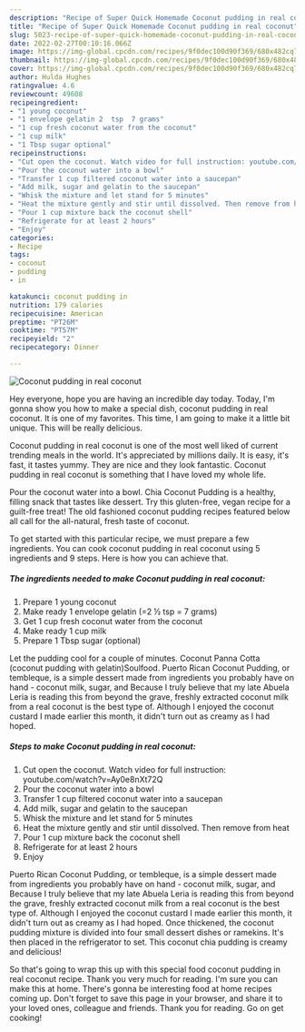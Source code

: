 ```yaml
---
description: "Recipe of Super Quick Homemade Coconut pudding in real coconut"
title: "Recipe of Super Quick Homemade Coconut pudding in real coconut"
slug: 5023-recipe-of-super-quick-homemade-coconut-pudding-in-real-coconut
date: 2022-02-27T00:10:16.066Z
image: https://img-global.cpcdn.com/recipes/9f0dec100d90f369/680x482cq70/coconut-pudding-in-real-coconut-recipe-main-photo.jpg
thumbnail: https://img-global.cpcdn.com/recipes/9f0dec100d90f369/680x482cq70/coconut-pudding-in-real-coconut-recipe-main-photo.jpg
cover: https://img-global.cpcdn.com/recipes/9f0dec100d90f369/680x482cq70/coconut-pudding-in-real-coconut-recipe-main-photo.jpg
author: Hulda Hughes
ratingvalue: 4.6
reviewcount: 49608
recipeingredient:
- "1 young coconut"
- "1 envelope gelatin 2  tsp  7 grams"
- "1 cup fresh coconut water from the coconut"
- "1 cup milk"
- "1 Tbsp sugar optional"
recipeinstructions:
- "Cut open the coconut. Watch video for full instruction: youtube.com/watch?v=Ay0e8nXt72Q"
- "Pour the coconut water into a bowl"
- "Transfer 1 cup filtered coconut water into a saucepan"
- "Add milk, sugar and gelatin to the saucepan"
- "Whisk the mixture and let stand for 5 minutes"
- "Heat the mixture gently and stir until dissolved. Then remove from heat"
- "Pour 1 cup mixture back the coconut shell"
- "Refrigerate for at least 2 hours"
- "Enjoy"
categories:
- Recipe
tags:
- coconut
- pudding
- in

katakunci: coconut pudding in 
nutrition: 179 calories
recipecuisine: American
preptime: "PT26M"
cooktime: "PT57M"
recipeyield: "2"
recipecategory: Dinner

---
```



![Coconut pudding in real coconut](https://img-global.cpcdn.com/recipes/9f0dec100d90f369/680x482cq70/coconut-pudding-in-real-coconut-recipe-main-photo.jpg)

Hey everyone, hope you are having an incredible day today. Today, I'm gonna show you how to make a special dish, coconut pudding in real coconut. It is one of my favorites. This time, I am going to make it a little bit unique. This will be really delicious.

Coconut pudding in real coconut is one of the most well liked of current trending meals in the world. It's appreciated by millions daily. It is easy, it's fast, it tastes yummy. They are nice and they look fantastic. Coconut pudding in real coconut is something that I have loved my whole life.

Pour the coconut water into a bowl. Chia Coconut Pudding is a healthy, filling snack that tastes like dessert. Try this gluten-free, vegan recipe for a guilt-free treat! The old fashioned coconut pudding recipes featured below all call for the all-natural, fresh taste of coconut.


To get started with this particular recipe, we must prepare a few ingredients. You can cook coconut pudding in real coconut using 5 ingredients and 9 steps. Here is how you can achieve that.

<!--inarticleads1-->

##### The ingredients needed to make Coconut pudding in real coconut:

1. Prepare 1 young coconut
1. Make ready 1 envelope gelatin (=2 ½ tsp = 7 grams)
1. Get 1 cup fresh coconut water from the coconut
1. Make ready 1 cup milk
1. Prepare 1 Tbsp sugar (optional)


Let the pudding cool for a couple of minutes. Coconut Panna Cotta (coconut pudding with gelatin)Soulfood. Puerto Rican Coconut Pudding, or tembleque, is a simple dessert made from ingredients you probably have on hand - coconut milk, sugar, and Because I truly believe that my late Abuela Leria is reading this from beyond the grave, freshly extracted coconut milk from a real coconut is the best type of. Although I enjoyed the coconut custard I made earlier this month, it didn&#39;t turn out as creamy as I had hoped. 

<!--inarticleads2-->

##### Steps to make Coconut pudding in real coconut:

1. Cut open the coconut. Watch video for full instruction: youtube.com/watch?v=Ay0e8nXt72Q
1. Pour the coconut water into a bowl
1. Transfer 1 cup filtered coconut water into a saucepan
1. Add milk, sugar and gelatin to the saucepan
1. Whisk the mixture and let stand for 5 minutes
1. Heat the mixture gently and stir until dissolved. Then remove from heat
1. Pour 1 cup mixture back the coconut shell
1. Refrigerate for at least 2 hours
1. Enjoy


Puerto Rican Coconut Pudding, or tembleque, is a simple dessert made from ingredients you probably have on hand - coconut milk, sugar, and Because I truly believe that my late Abuela Leria is reading this from beyond the grave, freshly extracted coconut milk from a real coconut is the best type of. Although I enjoyed the coconut custard I made earlier this month, it didn&#39;t turn out as creamy as I had hoped. Once thickened, the coconut pudding mixture is divided into four small dessert dishes or ramekins. It&#39;s then placed in the refrigerator to set. This coconut chia pudding is creamy and delicious! 

So that's going to wrap this up with this special food coconut pudding in real coconut recipe. Thank you very much for reading. I'm sure you can make this at home. There's gonna be interesting food at home recipes coming up. Don't forget to save this page in your browser, and share it to your loved ones, colleague and friends. Thank you for reading. Go on get cooking!
